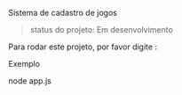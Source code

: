 <he>Sistema de cadastro de jogos</h1>

> status do projeto: Em desenvolvimento

Para rodar este projeto, por favor digite :
<p>Exemplo</p>

node app.js
